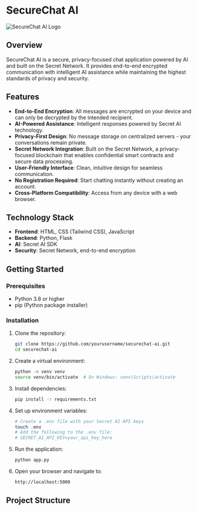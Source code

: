 # SecureChat AI

![SecureChat AI Logo](static/images/logo.png)

## Overview

SecureChat AI is a secure, privacy-focused chat application powered by AI and built on the Secret Network. It provides end-to-end encrypted communication with intelligent AI assistance while maintaining the highest standards of privacy and security.

## Features

- **End-to-End Encryption**: All messages are encrypted on your device and can only be decrypted by the intended recipient.
- **AI-Powered Assistance**: Intelligent responses powered by Secret AI technology.
- **Privacy-First Design**: No message storage on centralized servers - your conversations remain private.
- **Secret Network Integration**: Built on the Secret Network, a privacy-focused blockchain that enables confidential smart contracts and secure data processing.
- **User-Friendly Interface**: Clean, intuitive design for seamless communication.
- **No Registration Required**: Start chatting instantly without creating an account.
- **Cross-Platform Compatibility**: Access from any device with a web browser.

## Technology Stack

- **Frontend**: HTML, CSS (Tailwind CSS), JavaScript
- **Backend**: Python, Flask
- **AI**: Secret AI SDK
- **Security**: Secret Network, end-to-end encryption

## Getting Started

### Prerequisites

- Python 3.8 or higher
- pip (Python package installer)

### Installation

1. Clone the repository:

   ```bash
   git clone https://github.com/yourusername/securechat-ai.git
   cd securechat-ai
   ```

2. Create a virtual environment:

   ```bash
   python -m venv venv
   source venv/bin/activate  # On Windows: venv\Scripts\activate
   ```

3. Install dependencies:

   ```bash
   pip install -r requirements.txt
   ```

4. Set up environment variables:

   ```bash
   # Create a .env file with your Secret AI API keys
   touch .env
   # Add the following to the .env file:
   # SECRET_AI_API_KEY=your_api_key_here
   ```

5. Run the application:

   ```bash
   python app.py
   ```

6. Open your browser and navigate to:
   ```
   http://localhost:5000
   ```

## Project Structure

